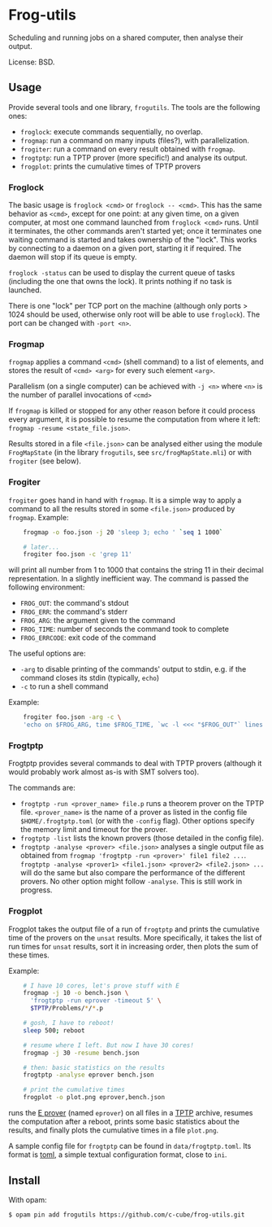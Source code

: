 # Frog-utils

Scheduling and running jobs on a shared computer, then analyse their output.

License: BSD.

## Usage

Provide several tools and one library, `frogutils`. The tools are the
following ones:

- `froglock`: execute commands sequentially, no overlap.
- `frogmap`: run a command on many inputs (files?), with parallelization.
- `frogiter`: run a command on every result obtained with `frogmap`.
- `frogtptp`: run a TPTP prover (more specific!) and analyse its output.
- `frogplot`: prints the cumulative times of TPTP provers

### Froglock

The basic usage is `froglock <cmd>` or `froglock -- <cmd>`. This
has the same behavior as `<cmd>`, except for one point: at any given
time, on a given computer, at most one command launched from `froglock <cmd>`
runs. Until it terminates, the other commands aren't started yet; once
it terminates one waiting command is started and takes ownership of the "lock".
This works by connecting to a daemon on a given port, starting it if required.
The daemon will stop if its queue is empty.

`froglock -status` can be used to display the current queue of tasks (including
the one that owns the lock). It prints nothing if no task is launched.

There is one "lock" per TCP port on the machine (although only ports > 1024
should be used, otherwise only root will be able to use `froglock`). The
port can be changed with `-port <n>`.

### Frogmap

`frogmap` applies a command `<cmd>` (shell command) to a list of elements,
and stores the result of `<cmd> <arg>` for every such element `<arg>`.

Parallelism (on a single computer) can be achieved with `-j <n>` where
`<n>` is the number of parallel invocations of `<cmd>`

If `frogmap` is killed or stopped for any other reason before it could
process every argument, it is possible to resume the computation
from where it left: `frogmap -resume <state_file.json>`.

Results stored in a file `<file.json>` can be analysed either using the module
`FrogMapState` (in the library `frogutils`, see `src/frogMapState.mli`) or with
`frogiter` (see below).

### Frogiter

`frogiter` goes hand in hand with `frogmap`. It is a simple way to
apply a command to all the results stored in some `<file.json>` produced by
`frogmap`. Example:

```sh
    frogmap -o foo.json -j 20 'sleep 3; echo ' `seq 1 1000`

    # later...
    frogiter foo.json -c 'grep 11'
```

will print all number from 1 to 1000 that contains the string 11 in
their decimal representation. In a slightly inefficient way. The command
is passed the following environment:

- `FROG_OUT`: the command's stdout
- `FROG_ERR`: the command's stderr
- `FROG_ARG`: the argument given to the command
- `FROG_TIME`: number of seconds the command took to complete
- `FROG_ERRCODE`: exit code of the command

The useful options are:

- `-arg` to disable printing of the commands' output to stdin, e.g. if
  the command closes its stdin (typically, `echo`)
- `-c` to run a shell command

Example:

```sh
    frogiter foo.json -arg -c \
    'echo on $FROG_ARG, time $FROG_TIME, `wc -l <<< "$FROG_OUT"` lines'
```

### Frogtptp

Frogtptp provides several commands to deal with TPTP provers (although it
would probably work almost as-is with SMT solvers too).

The commands are:

- `frogtptp -run <prover_name> file.p` runs a theorem prover on the TPTP file.
  `<prover_name>` is the name of a prover as listed in the config file
  `$HOME/.frogtptp.toml` (or with the `-config` flag).
  Other options specify the memory limit and timeout for the prover.
- `frogtptp -list` lists the known provers (those detailed
  in the config file).
- `frogtptp -analyse <prover> <file.json>` analyses a single output file
  as obtained from `frogmap 'frogtptp -run <prover>' file1 file2 ...`.
  `frogtptp -analyse <prover1> <file1.json> <prover2> <file2.json> ...`
  will do the same but also compare the performance of the different provers.
  No other option might follow `-analyse`.
  This is still work in progress.

### Frogplot

Frogplot takes the output file of a run of `frogtptp` and
prints the cumulative time of the provers on the `unsat` results.
More specifically, it takes the list of run times for `unsat` results,
sort it in increasing order, then plots the sum of these times.



Example:

```sh
    # I have 10 cores, let's prove stuff with E
    frogmap -j 10 -o bench.json \
      'frogtptp -run eprover -timeout 5' \
      $TPTP/Problems/*/*.p

    # gosh, I have to reboot!
    sleep 500; reboot

    # resume where I left. But now I have 30 cores!
    frogmap -j 30 -resume bench.json

    # then: basic statistics on the results
    frogtptp -analyse eprover bench.json

    # print the cumulative times
    frogplot -o plot.png eprover,bench.json
```

runs the [E prover](http://eprover.org) (named `eprover`) on all files in
a [TPTP](http://www.cs.miami.edu/~tptp/) archive, resumes the computation
after a reboot, prints some basic statistics about the results,
and finally plots the cumulative times in a file `plot.png`.

A sample config file for `frogtptp` can be found in `data/frogtptp.toml`. Its
format is [toml](https://github.com/toml-lang/toml), a simple textual
configuration format, close to `ini`.


## Install

With opam:

```sh
$ opam pin add frogutils https://github.com/c-cube/frog-utils.git
```


